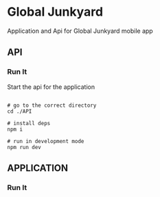 # Global Junkyard

Application and Api for Global Junkyard mobile app

## API

### Run It

Start the api for the application

```shell

# go to the correct directory
cd ./API

# install deps
npm i

# run in development mode
npm run dev

```

## APPLICATION

### Run It
